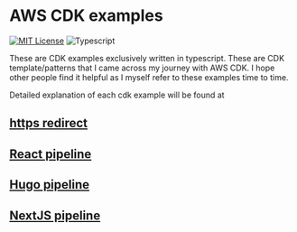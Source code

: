 # AWS CDK examples

[![MIT License](https://badgen.now.sh/badge/License/MIT/blue)](https://github.com/apoorvmote/cdk-examples/blob/master/License.md)
![Typescript](https://badgen.net/badge/icon/typescript?icon=typescript&label)

These are CDK examples exclusively written in typescript. These are CDK template/patterns that I came across my journey with AWS CDK. I hope other people find it helpful as I myself refer to these examples time to time. 

Detailed explanation of each cdk example will be found at

## [https redirect](https://apoorv.blog/posts/redirect-from-www-to-non-www-with-aws-cdk.html)
## [React pipeline](https://apoorv.blog/posts/deploying-react-app-with-aws-cdk-cloudfront-codepipeline.html)
## [Hugo pipeline](https://apoorv.blog/posts/deploying-hugo-static-site-with-aws-cdk-cloudfront-codepipeline.html)
## [NextJS pipeline](https://apoorv.blog/posts/deploy-next-js-on-fargate-with-cdk-codepipeline.html)